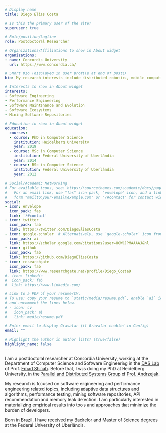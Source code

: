 ```yaml
---
# Display name
title: Diego Elias Costa

# Is this the primary user of the site?
superuser: true

# Role/position/tagline
role: Postdoctoral Researcher

# Organizations/Affiliations to show in About widget
organizations:
- name: Concordia University
  url: https://www.concordia.ca/

# Short bio (displayed in user profile at end of posts)
bio: My research interests include distributed robotics, mobile computing and programmable matter.

# Interests to show in About widget
interests:
- Software Engineering
- Performance Engineering
- Software Maintenance and Evolution
- Software Ecosystems
- Mining Software Repositories

# Education to show in About widget
education:
  courses:
  - course: PhD in Computer Science
    institution: Heidelberg University
    year: 2019
  - course: MSc in Computer Science
    institution: Federal University of Uberlândia 
    year: 2014
  - course: BSc in Computer Science
    institution: Federal University of Uberlândia
    year: 2012

# Social/Academic Networking
# For available icons, see: https://sourcethemes.com/academic/docs/page-builder/#icons
#   For an email link, use "fas" icon pack, "envelope" icon, and a link in the
#   form "mailto:your-email@example.com" or "/#contact" for contact widget.
social:
- icon: envelope
  icon_pack: fas
  link: '/#contact'
- icon: twitter
  icon_pack: fab
  link: https://twitter.com/DiegoEliasCosta
- icon: google-scholar  # Alternatively, use `google-scholar` icon from `ai` icon pack
  icon_pack: ai
  link: https://scholar.google.com/citations?user=HOWCJPMAAAAJ&hl
- icon: github
  icon_pack: fab
  link: https://github.com/DiegoEliasCosta
- icon: researchgate
  icon_pack: fab
  link: https://www.researchgate.net/profile/Diego_Costa9
#- icon: linkedin
#  icon_pack: fab
#  link: https://www.linkedin.com/

# Link to a PDF of your resume/CV.
# To use: copy your resume to `static/media/resume.pdf`, enable `ai` icons in `params.toml`, 
# and uncomment the lines below.
# - icon: cv
#   icon_pack: ai
#   link: media/resume.pdf

# Enter email to display Gravatar (if Gravatar enabled in Config)
email: ""

# Highlight the author in author lists? (true/false)
highlight_name: false
---
```


I am a postdoctoral researcher at Concordia University, working at the Department of Computer Science and Software Engineering in the [DAS Lab](http://das.encs.concordia.ca/) of Prof. [Emad Shihab](http://das.encs.concordia.ca/members/emad-shihab/). Before that, I was doing my PhD at Heidelberg University, in the [Parallel and Distributed Systems Group](https://pvs.ifi.uni-heidelberg.de/home/) of [Prof. Andrzejak](https://pvs.ifi.uni-heidelberg.de/team/aa/). 

My research is focused on software engineering and performance engineering related topics, including 
adaptive data structures and algorithms, performance testing, mining software repositories, API recommendation and memory leak detection.
I am particularly interested in materializing empirical results into tools and approaches that minimize the 
burden of developers.

Born in Brazil, I have received my Bachelor and Master of Science degrees at the Federal University of Uberlândia.
